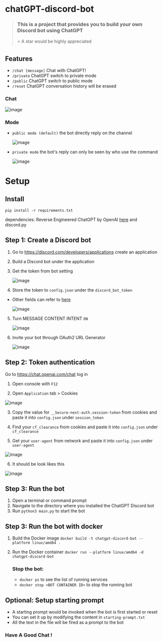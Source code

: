 # chatGPT-discord-bot

> ### This is a project that provides you to build your own Discord bot using ChatGPT
>
> ⭐️ A star would be highly appreciated

## Features

* `/chat [message]` Chat with ChatGPT!
* `/private` ChatGPT switch to private mode
* `/public`  ChatGPT switch to public  mode
* `/reset`   ChatGPT conversation history will be erased

### Chat

![image](https://user-images.githubusercontent.com/89479282/206497774-47d960cd-1aeb-4fba-9af5-1f9d6ff41f00.gif)

### Mode

* `public mode (default)`  the bot directly reply on the channel

  ![image](https://user-images.githubusercontent.com/89479282/206565977-d7c5d405-fdb4-4202-bbdd-715b7c8e8415.gif)
* `private mode` the bot's reply can only be seen by who use the command

  ![image](https://user-images.githubusercontent.com/89479282/206565873-b181e600-e793-4a94-a978-47f806b986da.gif)

# Setup

## Install

`pip install -r requirements.txt`

dependencies: Reverse Engineered ChatGPT by OpenAI [here](https://github.com/acheong08/ChatGPT) and discord.py

## Step 1: Create a Discord bot

1. Go to https://discord.com/developers/applications create an application
2. Build a Discord bot under the application
3. Get the token from bot setting

   ![image](https://user-images.githubusercontent.com/89479282/205949161-4b508c6d-19a7-49b6-b8ed-7525ddbef430.png)
4. Store the token to `config.json` under the `discord_bot_token`
- Other fields can refer to [here](https://github.com/acheong08/ChatGPT/wiki/Setup#session-token-authentication)

   ![image](https://user-images.githubusercontent.com/89479282/205949488-f3f2903d-7fb8-4be3-a703-2174535b3cd7.png)
5. Turn MESSAGE CONTENT INTENT `ON`

   ![image](https://user-images.githubusercontent.com/89479282/205949323-4354bd7d-9bb9-4f4b-a87e-deb9933a89b5.png)
6. Invite your bot through OAuth2 URL Generator

   ![image](https://user-images.githubusercontent.com/89479282/205949600-0c7ddb40-7e82-47a0-b59a-b089f929d177.png)

## Step 2: Token authentication

Go to https://chat.openai.com/chat log in

1. Open console with `F12`

2. Open `Application` tab > Cookies

![image](https://user-images.githubusercontent.com/36258159/206955081-8a8e1ff9-d12c-456c-9a67-5c1a7438f76c.png)

3. Copy the value for `__Secure-next-auth.session-token` from cookies and paste it into `config.json` under `session_token`

4. Find your `cf_clearance` from cookies and paste it into `config.json` under `cf_clearance`

5. Get your `user-agent` from network and paste it into `config.json` under `user-agent`

![image](https://user-images.githubusercontent.com/36258159/206944853-3a99fb3b-1081-4a8a-87ea-ab6cadb5a1c4.png)

6. It should be look likes this

![image](https://user-images.githubusercontent.com/89479282/206976671-31c989d1-c1af-494f-876a-3dc632ffc4da.PNG)
## Step 3: Run the bot

1. Open a terminal or command prompt
2. Navigate to the directory where you installed the ChatGPT Discord bot
3. Run `python3 main.py` to start the bot

## Step 3: Run the bot with docker

1. Build the Docker image `docker build -t chatgpt-discord-bot --platform linux/amd64 .`
2. Run the Docker container  `docker run --platform linux/amd64 -d chatgpt-discord-bot`

   ### Stop the bot:

   * `docker ps` to see the list of running services
   * `docker stop <BOT CONTAINER ID>` to stop the running bot
## Optional: Setup starting prompt

* A starting prompt would be invoked when the bot is first started or reset
* You can set it up by modifying the content in `starting-prompt.txt`
* All the text in the file will be fired as a prompt to the bot  

### Have A Good Chat !

